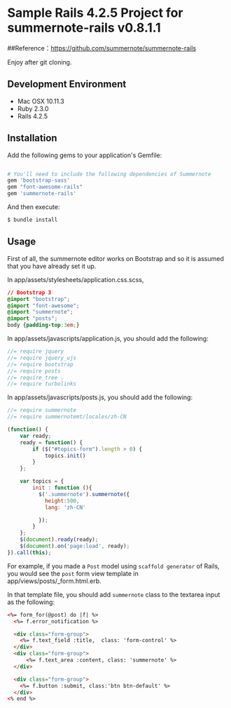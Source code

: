 # Sample Rails 4.2.5 Project for summernote-rails v0.8.1.1
##Reference：https://github.com/summernote/summernote-rails

Enjoy after git cloning.

## Development Environment

* Mac OSX 10.11.3
* Ruby 2.3.0
* Rails 4.2.5

## Installation

Add the following gems to your application's Gemfile:

```ruby

# You'll need to include the following dependencies of Summernote
gem 'bootstrap-sass'
gem "font-awesome-rails"
gem 'summernote-rails'
```

And then execute:

```bash
$ bundle install
```

## Usage

First of all, the summernote editor works on Bootstrap and so it is assumed that you have already set it up.


In app/assets/stylesheets/application.css.scss,

```css
// Bootstrap 3
@import "bootstrap";
@import "font-awesome";
@import "summernote";
@import "posts";
body {padding-top:3em;}
```

In app/assets/javascripts/application.js, you should add the following:

```js
//= require jquery
//= require jquery_ujs
//= require bootstrap
//= require posts
//= require_tree .
//= require turbolinks
```

In app/assets/javascripts/posts.js, you should add the following:

```js
//= require summernote
//= require summernotemt/locales/zh-CN

(function() {
    var ready;
    ready = function() {
        if ($("#topics-form").length > 0) {
            topics.init()
        }
    };

    var topics = {
        init : function (){
          $('.summernote').summernote({
            height:500,
            lang: 'zh-CN'

          });
        }
    };
    $(document).ready(ready);
    $(document).on('page:load', ready);
}).call(this);
```

For example, if you made a `Post` model using `scaffold generator` of Rails, you would see the `post` form view template in app/views/posts/_form.html.erb.

In that template file, you should add `summernote` class to the textarea input as the following:

```html
<%= form_for(@post) do |f| %>
  <%= f.error_notification %>

  <div class="form-group">
    <%= f.text_field :title,  class: 'form-control' %>
  </div>
  <div class="form-group">
      <%= f.text_area :content, class: 'summernote' %>
  </div>

  <div class="form-group">
    <%= f.button :submit, class:'btn btn-default' %>
  </div>
<% end %>
```
